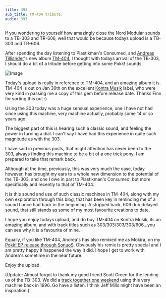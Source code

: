 ```yaml
---
title: 393
sub_title: TM-404 tribute.
audio: 393
---
```

If you wondering to yourself how amazingly close the Nord Modular sounds to a TB-303 and TR-606, well that would be because todays upload is a TB-303 and TR-606.

After spending the day listening to Plastikman's Consumed, and <a href="http://www.youtube.com/repeatle" title="Andreas Tilliander">Andreas Tilliander</a>'s new album <a href="http://www.kontra-musik.com/" title="TM-404">TM-404</a>, I thought with todays arrival of the TB-303, I should do a bit of a tribute before getting into some Pokk! sounds.

![Image](/assets/img/Snd-393.png)

Today's upload is really in reference to TM-404, and an amazing album it is. TM-404 is out on Jan 30th on the excellent <a href="http://www.kontra-musik.com/" title="Kontra Musik">Kontra Musik</a> label, who were very kind in passing me a copy of this gem before release date. Thanks Finn for sorting this out :)

Using the 303 today was a huge sensual experience, one I have not had since using this machine, very machine actually, probably some 14 or so years ago.

The biggest part of this is hearing such a classic sound, and feeling the power in turning a dial. I can't say I have had this experience in quite such magnitude as with the 303.

I have said in previous posts, that might attention has never been to the 303, always finding this machine to be a bit of a one trick pony. I am prepared to take that remark back.

Although at the time, previously, this was very much the case, today however, has brought my ears to a whole new dimension to the potential of the TB-303, and one I owe in part to Plastikman's Consumed, but more specifically and recently to that of TM-404.

It is this sound and use of such classic machines in TM-404, along with my own exploration through this blog, that has been key in reminding me of a sound I once had back in the beginning. A stripped back, 606 dub delayed sound, that still stands as some of my most favourite creations to date.

I hope you enjoy todays upload, and do buy TM-404 on Kontra Musik, its an amazing album, and with track titles such as 303/303/303/303/606…you can see why it is a favourite of mine. 

Equally, if you like TM-404, Andrea's has also remixed me as Mokira, on my <a href="http://www.facebook.com/sonuos.records" title="Pokk! EP release through SonuoS">Pokk! EP release through SonuoS</a>. Obviously his remix is pretty special and I am pretty happy it happened the way it did. I hope I get to work with Andrea's sometime in the near future.

Enjoy the upload.

(Update: Almost forgot to thank my good friend Scott Green for the lending us of the TB-303. We did a <a href="http://soundcloud.com/nanonanouk/vcs-1996" title="track together one weekend">track together one weekend</a> using this very machine back in 1996. Go have a listen. I think Jeff Mills might have been an inspiration.)
